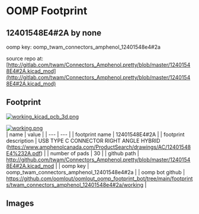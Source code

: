 # OOMP Footprint  
## 12401548E4#2A  by none  
  
oomp key: oomp_twam_connectors_amphenol_12401548e4#2a  
  
source repo at: [http://gitlab.com/twam/Connectors_Amphenol.pretty/blob/master/12401548E4#2A.kicad_mod](http://gitlab.com/twam/Connectors_Amphenol.pretty/blob/master/12401548E4#2A.kicad_mod)  
## Footprint  
  
[![working_kicad_pcb_3d.png](working_kicad_pcb_3d_600.png)](working_kicad_pcb_3d.png)  
  
[![working.png](working_600.png)](working.png)  
| name | value | 
| --- | --- | 
| footprint name | 12401548E4#2A | 
| footprint description | USB TYPE C CONNECTOR RIGHT ANGLE HYBRID (https://www.amphenolcanada.com/ProductSearch/drawings/AC/12401548E4%232A.pdf) | 
| number of pads | 30 | 
| github path | http://github.com/twam/Connectors_Amphenol.pretty/blob/master/12401548E4#2A.kicad_mod | 
| oomp key | oomp_twam_connectors_amphenol_12401548e4#2a | 
| oomp bot github | https://github.com/oomlout/oomlout_oomp_footprint_bot/tree/main/footprints/twam_connectors_amphenol_12401548e4#2a/working | 
## Images  
